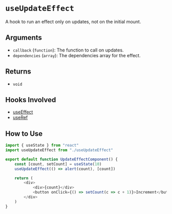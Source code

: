 # `useUpdateEffect`

A hook to run an effect only on updates, not on the initial mount.

## Arguments

- `callback` (`function`): The function to call on updates.
- `dependencies` (`array`): The dependencies array for the effect.

## Returns

- `void`

## Hooks Involved

- [useEffect](https://react.dev/reference/react/useEffect)
- [useRef](https://react.dev/reference/react/useRef)

## How to Use

```js
import { useState } from "react"
import useUpdateEffect from "./useUpdateEffect"

export default function UpdateEffectComponent() {
    const [count, setCount] = useState(10)
    useUpdateEffect(() => alert(count), [count])

    return (
        <div>
            <div>{count}</div>
            <button onClick={() => setCount(c => c + 1)}>Increment</button>
        </div>
    )
}
```
